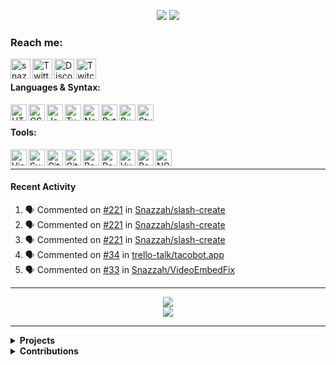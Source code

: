 <div align=center>

[![](https://snazzah.com/i/banner2.png)][website]
![](https://enb1p2fwazcr7bh.m.pipedream.net)
  
</div>

[website]: https://snazzah.com/
[twitter]: https://twitter.com/Snazzah
[discord]: https://snaz.in/discord
[twitch]: https://twitch.tv/SnazzahGuy


### Reach me:

[<img align="left" alt="snazzah.com" width="32px" src="https://api.iconify.design/bi:globe.svg?color=%23e84118&height=32" />][website]
[<img align="left" alt="Twitter" width="32px" src="https://api.iconify.design/simple-icons:twitter.svg?color=%23e84118&height=32" />][twitter]
[<img align="left" alt="Discord" width="32px" src="https://api.iconify.design/simple-icons:discord.svg?color=%23e84118&height=32" />][discord]
[<img align="left" alt="Twitch" width="32px" src="https://api.iconify.design/simple-icons:twitch.svg?color=%23e84118&height=32" />][twitch]

<br />

#### Languages & Syntax:
<img align="left" alt="HTML5" width="26px" src="https://api.iconify.design/simple-icons:html5.svg?color=%23c23616&height=26" />
<img align="left" alt="CSS3" width="26px" src="https://api.iconify.design/simple-icons:css3.svg?color=%23c23616&height=26" />
<img align="left" alt="JavaScript" width="26px" src="https://api.iconify.design/simple-icons:javascript.svg?color=%23c23616&height=26" />
<img align="left" alt="TypeScript" width="26px" src="https://api.iconify.design/simple-icons:typescript.svg?color=%23c23616&height=26" />
<img align="left" alt="Node.js" width="26px" src="https://api.iconify.design/simple-icons:node-dot-js.svg?color=%23c23616&height=26" />
<img align="left" alt="Python" width="26px" src="https://api.iconify.design/simple-icons:python.svg?color=%23c23616&height=26" />
<img align="left" alt="Ruby" width="26px" src="https://api.iconify.design/simple-icons:ruby.svg?color=%23c23616&height=26" />
<img align="left" alt="Stylus" width="26px" src="https://api.iconify.design/simple-icons:stylus.svg?color=%23c23616&height=26" />

<br />

#### Tools:
<img align="left" alt="Visual Studio Code" width="26px" src="https://api.iconify.design/simple-icons:visualstudiocode.svg?color=%23c23616&height=26" />
<img align="left" alt="Sublime Text" width="26px" src="https://api.iconify.design/simple-icons:sublimetext.svg?color=%23c23616&height=26" />
<img align="left" alt="Git" width="26px" src="https://api.iconify.design/simple-icons:git.svg?color=%23c23616&height=26" />
<img align="left" alt="GitHub" width="26px" src="https://api.iconify.design/simple-icons:github.svg?color=%23c23616&height=26" />
<img align="left" alt="PostgreSQL" width="26px" src="https://api.iconify.design/simple-icons:postgresql.svg?color=%23c23616&height=26" />
<img align="left" alt="Redis" width="26px" src="https://api.iconify.design/simple-icons:redis.svg?color=%23c23616&height=26" />
<img align="left" alt="Vue" width="26px" src="https://api.iconify.design/simple-icons:vue-dot-js.svg?color=%23c23616&height=26" />
<img align="left" alt="React" width="26px" src="https://api.iconify.design/akar-icons:react-fill.svg?color=%23c23616&height=26" />
<img align="left" alt="NGINX" width="26px" src="https://api.iconify.design/cib:nginx.svg?color=%23c23616&height=26" />

<br />

---

####  Recent Activity

<!--START_SECTION:activity-->
1. 🗣 Commented on [#221](https://github.com/Snazzah/slash-create/issues/221) in [Snazzah/slash-create](https://github.com/Snazzah/slash-create)
2. 🗣 Commented on [#221](https://github.com/Snazzah/slash-create/issues/221) in [Snazzah/slash-create](https://github.com/Snazzah/slash-create)
3. 🗣 Commented on [#221](https://github.com/Snazzah/slash-create/issues/221) in [Snazzah/slash-create](https://github.com/Snazzah/slash-create)
4. 🗣 Commented on [#34](https://github.com/trello-talk/tacobot.app/issues/34) in [trello-talk/tacobot.app](https://github.com/trello-talk/tacobot.app)
5. 🗣 Commented on [#33](https://github.com/Snazzah/VideoEmbedFix/issues/33) in [Snazzah/VideoEmbedFix](https://github.com/Snazzah/VideoEmbedFix)
<!--END_SECTION:activity-->

---

<div align="center">
  <img align="center" src="https://github-readme-stats.vercel.app/api?username=Snazzah&show_icons=true&count_private=true&hide_border=true&icon_color=fff&bg_color=852121&title_color=fff&text_color=fff" />
</div>
<div align="center">
  <a href="https://wakatime.com/@Snazzah">
    <img align="center" src="https://github-readme-stats.vercel.app/api/wakatime?username=Snazzah&layout=compact&custom_title=Weekly%20Development%20Breakdown&hide_border=true&icon_color=fff&bg_color=852121&title_color=fff&text_color=fff" />
  </a>
</div>

---

<details>
  <summary><b>Projects</b></summary><br />

[![](https://github-readme-stats.vercel.app/api/pin/?username=Snazzah&repo=SublimeDiscordRP)](https://github.com/Snazzah/SublimeDiscordRP)

[![](https://github-readme-stats.vercel.app/api/pin/?username=dbots-pkg&repo=dbots.js&show_owner=true)](https://github.com/dbots-pkg/dbots.js)

[![](https://github-readme-stats.vercel.app/api/pin/?username=Snazzah&repo=HotImage)](https://github.com/Snazzah/HotImage)

[![](https://github-readme-stats.vercel.app/api/pin/?username=trello-talk&repo=Taco&show_owner=true)](https://github.com/trello-talk/Taco)

[![](https://github-readme-stats.vercel.app/api/pin/?username=Snazzah&repo=MediaSessionMaster)](https://github.com/Snazzah/MediaSessionMaster)

[![](https://github-readme-stats.vercel.app/api/pin/?username=Snazzah&repo=Lightcord)](https://github.com/Snazzah/Lightcord)

[![](https://github-readme-stats.vercel.app/api/pin/?username=Snazzah&repo=slash-create)](https://github.com/Snazzah/slash-create)

</details>

<details>
  <summary><b>Contributions</b></summary><br />

[![](https://github-readme-stats.vercel.app/api/pin/?username=discordjs&repo=discord.js)](https://github.com/discordjs/discord.js)

[![](https://github-readme-stats.vercel.app/api/pin/?username=AlexFlipnote&repo=Modesta&show_owner=true)](https://github.com/AlexFlipnote/Modesta)

[![](https://github-readme-stats.vercel.app/api/pin/?username=discordrb&repo=discordrb)](https://github.com/discordrb/discordrb)

[![](https://github-readme-stats.vercel.app/api/pin/?username=Terminal&repo=botlist-servers&show_owner=true)](https://github.com/Terminal/botlist-servers)

[![](https://github-readme-stats.vercel.app/api/pin/?username=abalabahaha&repo=eris)](https://github.com/abalabahaha/eris)

</details>
